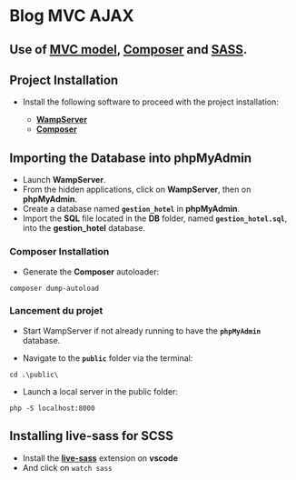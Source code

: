 # Blog MVC AJAX

<!-- ## Problems -->

## Use of [MVC model](https://en.wikipedia.org/wiki/Model%E2%80%93view%E2%80%93controller), [Composer](https://getcomposer.org) and [SASS](https://sass-lang.com/).

## Project Installation

- Install the following software to proceed with the project installation:

  - **[WampServer](https://sourceforge.net/projects/wampserver/)**
  - **[Composer](https://getcomposer.org/download/)**

## Importing the Database into phpMyAdmin

- Launch **WampServer**.
- From the hidden applications, click on **WampServer**, then on **phpMyAdmin**.
- Create a database named **`gestion_hotel`** in **phpMyAdmin**.
- Import the **SQL** file located in the **DB** folder, named **`gestion_hotel.sql`**, into the **gestion_hotel** database.

### Composer Installation

- Generate the **Composer** autoloader:

```shell
composer dump-autoload
```

### Lancement du projet

- Start WampServer if not already running to have the **`phpMyAdmin`** database.

- Navigate to the **`public`** folder via the terminal:

```shell
cd .\public\
```

- Launch a local server in the public folder:

```shell
php -S localhost:8000
```

## Installing live-sass for SCSS

- Install the **[live-sass]("https://marketplace.visualstudio.com/items?itemName=ritwickdey.live-sass")** extension on **vscode**
- And click on `watch sass`
